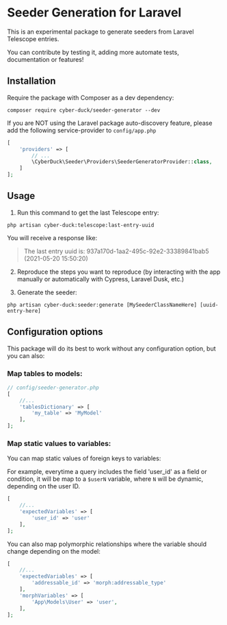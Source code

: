 # Seeder Generation for Laravel

This is an experimental package to generate seeders from Laravel Telescope entries.

You can contribute by testing it, adding more automate tests, documentation or features!

## Installation

Require the package with Composer as a dev dependency:

`composer require cyber-duck/seeder-generator --dev`

If you are NOT using the Laravel package auto-discovery feature, please add the following service-provider to `config/app.php`

```php
[
    'providers' => [
        // ...
        \CyberDuck\Seeder\Providers\SeederGeneratorProvider::class,
    ]
];
```

## Usage

1. Run this command to get the last Telescope entry:

`php artisan cyber-duck:telescope:last-entry-uuid`

You will receive a response like:

> The last entry uuid is: 937a170d-1aa2-495c-92e2-33389841bab5 (2021-05-20 15:50:20)

2. Reproduce the steps you want to reproduce (by interacting with the app manually or automatically with Cypress, Laravel Dusk, etc.)

3. Generate the seeder:

`php artisan cyber-duck:seeder:generate [MySeederClassNameHere] [uuid-entry-here]`

## Configuration options

This package will do its best to work without any configuration option, but you can also:

### Map tables to models:

```php
// config/seeder-generator.php
[
    //...
    'tablesDictionary' => [
        'my_table' => 'MyModel'
    ],
];
```

### Map static values to variables:

You can map static values of foreign keys to variables:

For example, everytime a query includes the field 'user_id' as a field or condition, it will be map to a `$userN` variable, where `N` will be dynamic, depending on the user ID.

```php
[
    //...
    'expectedVariables' => [
        'user_id' => 'user'
    ],
];
```

You can also map polymorphic relationships where the variable should change depending on the model:

```php
[
    //...
    'expectedVariables' => [
        'addressable_id' => 'morph:addressable_type'
    ],
    'morphVariables' => [
        'App\Models\User' => 'user',
    ],
];
```
